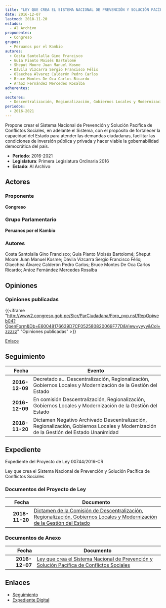 ```yaml
---
title: "LEY QUE CREA EL SISTEMA NACIONAL DE PREVENCIÓN Y SOLUCIÓN PACÍFICA DE CONFLICTOS SOCIALES"
date: 2016-12-07
lastmod: 2018-11-20
estados: 
  - Al Archivo
proponentes: 
  - Congreso
grupos: 
  - Peruanos por el Kambio
autores: 
  - Costa Santolalla Gino Francisco
  - Guía Pianto Moisés Bartolomé
  - Sheput Moore Juan Manuel Kosme
  - Dávila Vizcarra Sergio Francisco Félix
  - Olaechea Álvarez Calderón Pedro Carlos
  - Bruce Montes De Oca Carlos Ricardo
  - Aráoz Fernández Mercedes Rosalba
adherentes: 
  - 
sectores: 
  - Descentralización, Regionalización, Gobiernos Locales y Modernización de la Gestión del Estado
periodos: 
  - 2016-2021
---
```


Propone crear el Sistema Nacional de Prevención y Solución Pacífica de Conflictos Sociales, en adelante el Sistema, con el propósito de fortalecer la capacidad del Estado para atender las demandas ciudadanas, facilitar las condiciones de inversión pública y privada y hacer viable la gobernabilidad democrática del país.

- **Periodo**: 2016-2021
- **Legislatura**: Primera Legislatura Ordinaria 2016
- **Estado**: Al Archivo

## Actores

### Proponente

**Congreso**

### Grupo Parlamentario

**Peruanos por el Kambio**

### Autores

Costa Santolalla Gino Francisco; Guía Pianto Moisés Bartolomé; Sheput Moore Juan Manuel Kosme; Dávila Vizcarra Sergio Francisco Félix; Olaechea Álvarez Calderón Pedro Carlos; Bruce Montes De Oca Carlos Ricardo; Aráoz Fernández Mercedes Rosalba


## Opiniones

### Opiniones publicadas

{{<iframe "http://www2.congreso.gob.pe/Sicr/ParCiudadana/Foro_pvp.nsf/RepOpiweb04?OpenForm&Db=E60048176639D7CF052580820069F77D&View=yyyy&Col=zzzzz" "Opiniones publicadas" >}}

[Enlace](http://www2.congreso.gob.pe/Sicr/ParCiudadana/Foro_pvp.nsf/RepOpiweb04?OpenForm&Db=E60048176639D7CF052580820069F77D&View=yyyy&Col=zzzzz)

## Seguimiento

| Fecha | Evento |
|------:|--------|
| **2016-12-09** | Decretado a... Descentralización, Regionalización, Gobiernos Locales y Modernización de la Gestión del Estado|
| **2016-12-09** | En comisión Descentralización, Regionalización, Gobiernos Locales y Modernización de la Gestión del Estado|
| **2018-11-20** | Dictamen Negativo Archivado Descentralización, Regionalización, Gobiernos Locales y Modernización de la Gestión del Estado Unanimidad|


## Expediente

Expediente del Proyecto de Ley 00744/2016-CR

Ley que crea el Sistema Nacional de Prevención y Solución Pacífica de Conflictos Sociales


### Documentos del Proyecto de Ley

| Fecha | Documento |
|------:|--------|
| **2018-11-20** | [Dictamen de la Comisión de Descentralización, Regionalización, Gobiernos Locales y Modernización de la Gestión del Estado](http://www.leyes.congreso.gob.pe/Documentos/2016_2021/Dictamenes/Proyectos_de_Ley/00744DC08MAY20181120.pdf) |

### Documentos de Anexo

| Fecha | Documento |
|------:|--------|
| **2016-12-07** | [Ley que crea el Sistema Nacional de Prevención y Solución Pacífica de Conflictos Sociales](http://www.leyes.congreso.gob.pe/Documentos/2016_2021/Proyectos_de_Ley_y_de_Resoluciones_Legislativas/PL0074420161207..pdf) |

## Enlaces 

- [Seguimiento](http://www2.congreso.gob.pehttp://www2.congreso.gob.pe/Sicr/TraDocEstProc/CLProLey2016.nsf/f7fff46988ca05b1052578e100829cc7/f1622a840f10d97605258082005a6de2?OpenDocument)
- [Expediente Digital](http://www2.congreso.gob.pehttp://www2.congreso.gob.pe/Sicr/TraDocEstProc/CLProLey2016.nsf/f7fff46988ca05b1052578e100829cc7/f1622a840f10d97605258082005a6de2?OpenDocument&Click=05257FB7005EB655.eb71d0cf91d8294e05256cdf006b5706/$Body/0.1C6C)
